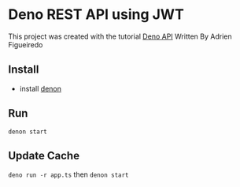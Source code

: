 # Deno REST API using JWT

This project was created with the tutorial 
[Deno API](https://levelup.gitconnected.com/deno-create-a-rest-api-using-jwt-5141fd5b1066)
Written By Adrien Figueiredo

## Install

- install [denon](https://deno.land/x/denon/)

## Run

`denon start`

## Update Cache

`deno run -r app.ts` then `denon start`
